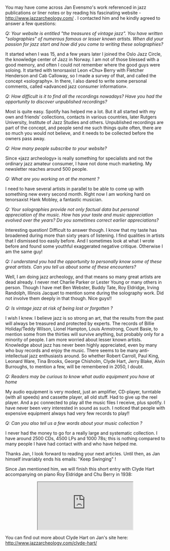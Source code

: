 You may have come across Jan Evensmo's work referenced in jazz publications or liner notes or by reading his fascinating website  -http://www.jazzarcheology.com/ . I contacted him and he kindly agreed to answer a few questions:

 

*Q: Your website is entitled "the treasures of vintage jazz". You have written "solographies" of numerous famous or lesser known artists.  When did your passion for jazz start and how did you come to writing these solographies?*

 

It started when I was 15, and a few years later I joined the Oslo Jazz Circle, the knowledge center of Jazz in Norway.  I am not of those blessed with a good memory, and often I could not remember where the good guys were soloing. It started with tenorsaxist Leon «Chu» Berry with Fletcher Henderson and Cab Calloway, so I made a survey of that, and called the concept «solography». In there, I also dared to write some personal comments, called «advanced jazz consumer information».

 

*Q: How difficult is it to find all the recordings nowadays? Have you had the opportunity to discover unpublished recordings?*

 

Most is quite easy. Spotify has helped me a lot. But it all started with my own and friends’ collections, contacts in various countries, later Rutgers University, Institute of Jazz Studies and others. Unpublished recordings are part of the concept, and people send me such things quite often, there are so much you would not believe, and it needs to be collected before the owners pass away.

 

*Q: How many people subscribe to your website?*


Since «jazz archeology» is really something for specialists and not the ordinary jazz amateur consumer, I have not done much marketing. My newsletter reaches around 500 people.

 

*Q: What are you working on at the moment ?*

 

I need to have several artists in parallel to be able to come up with something new every second month. Right now I am working hard on tenorsaxist Hank Mobley, a fantastic musician.

 

*Q: Your solographies provide not only factual data but personal appreciation of the music. How has your taste and music appreciation evolved over the years? Do you sometimes correct earlier appreciations?*

 

Interesting question! Difficult to answer though. I know that my taste has broadened during more than sixty years of listening. I find qualities in artists that I dismissed too easily before. And I sometimes  look at what I wrote before and found some youthful exaggerated negative critique. Otherwise I am the same guy!

 

*Q: I understand you had the opportunity to personally know some of these great artists. Can you tell us about some of these encounters?*

 

Well, I am doing jazz archeology, and that means so many great artists are dead already. I never met Charlie Parker or Lester Young or many others in person. Though I have met Ben Webster, Buddy Tate, Roy Eldridge, Irving Randolph, Illinois Jacquet to mention some during the solography work. Did not involve them deeply in that though. Nice guys!!

 

*Q: Is vintage jazz at risk of being lost or forgotten ?*

 

I wish I knew. I believe jazz is so strong an art, that the results from the past will always be treasured and protected by experts. The records of Billie Holiday/Teddy Wilson, Lionel Hampton, Louis Armstrong, Count Basie, to mention some from the thirties will survive anything, but probably only for a minority of people. I am more worried about lesser known artists. Knowledge about jazz has never been highly appreciated, even by many who buy records and enjoy the music. There seems to be many anti-intellectual jazz enthusiasts around. So whether Robert Carroll, Paul King, Leonard Ware, Tina Brooks, George Chisholm, Clyde Hart, Jerry Blake, Alvin Burroughs, to mention a few, will be remembered in 2050, I doubt.

 

*Q: Readers may be curious to know what audio equipment you have at home*

 

My audio equipment is very modest, just an amplifier, CD-player, turntable (with all speeds) and cassette player, all old stuff. Had to give up the reel player. And a pc connected to play all the music files I receive, plus spotify. I have never been very interested in sound as such. I noticed that people with expensive equipment always had very few records to play!!

 

*Q: Can you also tell us a few words about your music collection ?*

 

I never had the money to go for a really large and systematic collection. I have around 2500 CDs, 4500 LPs and 1000 78s; this is nothing compared to many people I have had contact with and who have helped me.

 
 

Thanks Jan, I look forward to reading your next articles. Until then, as Jan himself invariably ends his emails: "Keep Swinging" !

 

Since Jan mentioned him, we will finish this short entry with Clyde Hart accompanying on piano Roy Eldridge and Chu Berry in 1938:

<p align="center">
<iframe src="https://www.youtube.com/embed/Z7PExj_v-ZU"></iframe>
</p>

 

You can find out more about Clyde Hart on Jan's site here: http://www.jazzarcheology.com/clyde-hart/



